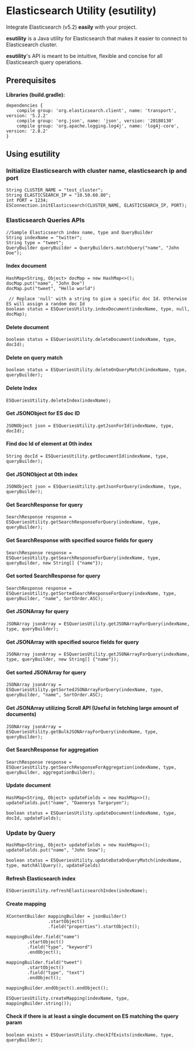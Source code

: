 # Elasticsearch Utility (esutility)
Integrate Elasticsearch (v5.2) **easily** with your project.

**esutility** is a Java utility for Elasticsearch that makes it easier to connect to Elasticsearch cluster.

**esutility**'s API is meant to be intuitive, flexible and concise for all Elasticsearch query operations.


## Prerequisites
**Libraries (build.gradle):**
```
dependencies {
    compile group: 'org.elasticsearch.client', name: 'transport', version: '5.2.2'
    compile group: 'org.json', name: 'json', version: '20180130'
    compile group: 'org.apache.logging.log4j', name: 'log4j-core', version: '2.8.2'
}
```

## Using esutility
### Initialize Elasticsearch with cluster name, elasticsearch ip and port
```
String CLUSTER_NAME = "test_cluster";
String ELASTICSEARCH_IP = "10.50.60.80";
int PORT = 1234;
ESConnection.initElasticsearch(CLUSTER_NAME, ELASTICSEARCH_IP, PORT);
```

### Elasticsearch Queries APIs
```
//Sample Elasticsearch index name, type and QueryBuilder
String indexName = "twitter";
String type = "tweet";
QueryBuilder queryBuilder = QueryBuilders.matchQuery("name", "John Doe");
```
#### Index document
```  
HashMap<String, Object> docMap = new HashMap<>();
docMap.put("name", "John Doe")
docMap.put("tweet", "Hello world")

 // Replace 'null' with a string to give a specific doc Id. Otherwise ES will assign a random doc Id
boolean status = ESQueriesUtility.indexDocument(indexName, type, null, docMap);
```

#### Delete document
```
boolean status = ESQueriesUtility.deleteDocument(indexName, type, docId);
```

#### Delete on query match
```
boolean status = ESQueriesUtility.deleteOnQueryMatch(indexName, type, queryBuilder);
```

#### Delete Index
```
ESQueriesUtility.deleteIndex(indexName);
```

#### Get JSONObject for ES doc ID
```
JSONObject json = ESQueriesUtility.getJsonForId(indexName, type, docId);
```

#### Find doc Id of element at 0th index
```
String docId = ESQueriesUtility.getDocumentId(indexName, type, queryBuilder);
```

#### Get JSONObject at 0th index
```
JSONObject json = ESQueriesUtility.getJsonForQuery(indexName, type, queryBuilder);
```

#### Get SearchResponse for query
```
SearchResponse response = ESQueriesUtility.getSearchResponseForQuery(indexName, type, queryBuilder);
```

#### Get SearchResponse with specified source fields for query
```
SearchResponse response = ESQueriesUtility.getSearchResponseForQuery(indexName, type, queryBuilder, new String[] {"name"});
```

#### Get sorted SearchResponse for query
```
SearchResponse response = ESQueriesUtility.getSortedSearchResponseForQuery(indexName, type, queryBuilder, "name", SortOrder.ASC);
```

#### Get JSONArray for query
```
JSONArray jsonArray = ESQueriesUtility.getJSONArrayForQuery(indexName, type, queryBuilder);
```

#### Get JSONArray with specified source fields for query
```
JSONArray jsonArray = ESQueriesUtility.getJSONArrayForQuery(indexName, type, queryBuilder, new String[] {"name"});
```

#### Get sorted JSONArray for query
```
JSONArray jsonArray = ESQueriesUtility.getSortedJSONArrayForQuery(indexName, type, queryBuilder, "name", SortOrder.ASC);
```

#### Get JSONArray utilizing Scroll API (Useful in fetching large amount of documents)
```
JSONArray jsonArray = ESQueriesUtility.getBulkJSONArrayForQuery(indexName, type, queryBuilder);
```

#### Get SearchResponse for aggregation
```
SearchResponse response = ESQueriesUtility.getSearchResponseForAggregation(indexName, type, queryBuilder, aggregationBuilder);
```

#### Update document
```
HashMap<String, Object> updateFields = new HashMap<>();
updateFields.put("name", "Daenerys Targaryen");

boolean status = ESQueriesUtility.updateDocument(indexName, type, docId, updateFields);
```

### Update by Query
```
HashMap<String, Object> updateFields = new HashMap<>();
updateFields.put("name", "John Snow");

boolean status = ESQueriesUtility.updateDataOnQueryMatch(indexName, type, matchAllQuery(), updateFields)
```


#### Refresh Elasticsearch index
```
ESQueriesUtility.refreshElasticsearchIndex(indexName);
```

#### Create mapping
```
XContentBuilder mappingBuilder = jsonBuilder()
                .startObject()
                .field("properties").startObject();

mappingBuilder.field("name")
        .startObject()
        .field("type", "keyword")
        .endObject();

mappingBuilder.field("tweet")
        .startObject()
        .field("type", "text")
        .endObject();

mappingBuilder.endObject().endObject();

ESQueriesUtility.createMapping(indexName, type, mappingBuilder.string());
```

#### Check if there is at least a single document on ES matching the query param
```
boolean exists = ESQueriesUtility.checkIfExists(indexName, type, queryBuilder);
```
